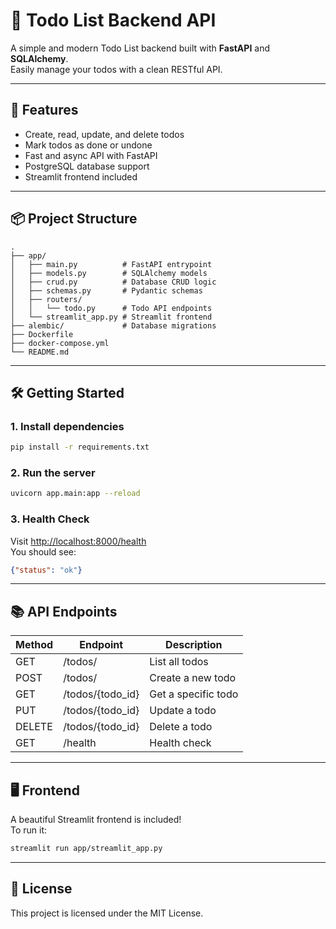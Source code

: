 # 📝 Todo List Backend API

A simple and modern Todo List backend built with **FastAPI** and **SQLAlchemy**.  
Easily manage your todos with a clean RESTful API.

---

## 🚀 Features

- Create, read, update, and delete todos
- Mark todos as done or undone
- Fast and async API with FastAPI
- PostgreSQL database support
- Streamlit frontend included

---

## 📦 Project Structure

```
.
├── app/
│   ├── main.py          # FastAPI entrypoint
│   ├── models.py        # SQLAlchemy models
│   ├── crud.py          # Database CRUD logic
│   ├── schemas.py       # Pydantic schemas
│   ├── routers/
│   │   └── todo.py      # Todo API endpoints
│   └── streamlit_app.py # Streamlit frontend
├── alembic/             # Database migrations
├── Dockerfile
├── docker-compose.yml
└── README.md
```

---

## 🛠️ Getting Started

### 1. Install dependencies

```bash
pip install -r requirements.txt
```

### 2. Run the server

```bash
uvicorn app.main:app --reload
```

### 3. Health Check

Visit [http://localhost:8000/health](http://localhost:8000/health)  
You should see:  
```json
{"status": "ok"}
```

---

## 📚 API Endpoints

| Method | Endpoint           | Description            |
|--------|--------------------|------------------------|
| GET    | /todos/            | List all todos         |
| POST   | /todos/            | Create a new todo      |
| GET    | /todos/{todo_id}   | Get a specific todo    |
| PUT    | /todos/{todo_id}   | Update a todo          |
| DELETE | /todos/{todo_id}   | Delete a todo          |
| GET    | /health            | Health check           |

---

## 🖥️ Frontend

A beautiful Streamlit frontend is included!  
To run it:

```bash
streamlit run app/streamlit_app.py
```

---

## 📝 License

This project is licensed under the MIT License.
